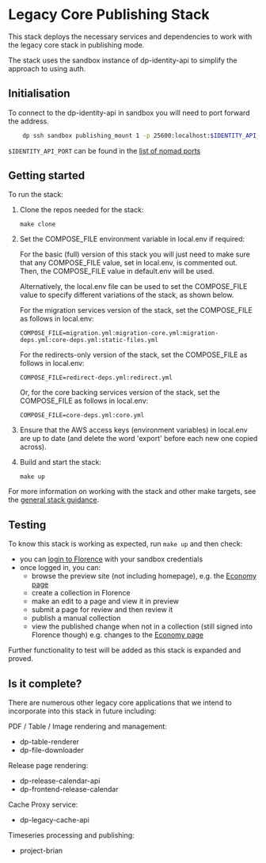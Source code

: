 # Legacy Core Publishing Stack

This stack deploys the necessary services and dependencies to work with the legacy core stack in publishing mode.

The stack uses the sandbox instance of dp-identity-api to simplify the approach to using auth.

## Initialisation

To connect to the dp-identity-api in sandbox you will need to port forward the address.

```sh
    dp ssh sandbox publishing_mount 1 -p 25600:localhost:$IDENTITY_API_PORT
```

`$IDENTITY_API_PORT` can be found in the [list of nomad ports](https://github.com/ONSdigital/dp-setup/blob/awsb/PORTS.md)

## Getting started

To run the stack:

1. Clone the repos needed for the stack:

   ```shell
   make clone
   ```

2. Set the COMPOSE_FILE environment variable in local.env if required:

    For the basic (full) version of this stack you will just need to make sure that any COMPOSE_FILE value, set in local.env, is commented out.
    Then, the COMPOSE_FILE value in default.env will be used.

    Alternatively, the local.env file can be used to set the COMPOSE_FILE value to specify different variations of the stack, as shown below.

    For the migration services version of the stack, set the COMPOSE_FILE as follows in local.env:
  
     ```shell
     COMPOSE_FILE=migration.yml:migration-core.yml:migration-deps.yml:core-deps.yml:static-files.yml
     ```

    For the redirects-only version of the stack, set the COMPOSE_FILE as follows in local.env:
  
     ```shell
     COMPOSE_FILE=redirect-deps.yml:redirect.yml
     ```
  
    Or, for the core backing services version of the stack, set the COMPOSE_FILE as follows in local.env:
  
     ```shell
    COMPOSE_FILE=core-deps.yml:core.yml
     ```
  
3. Ensure that the AWS access keys (environment variables) in local.env are up to date (and delete the word 'export' before each new one copied across).

4. Build and start the stack:

   ```shell
   make up
   ```

For more information on working with the stack and other make targets, see the [general stack guidance](../README.md#general-guidance-for-each-stack).

## Testing

To know this stack is working as expected, run `make up` and then check:

- you can [login to Florence](http://localhost:8081/florence/login) with your sandbox credentials
- once logged in, you can:
  - browse the preview site (not including homepage), e.g. the [Economy page](http://localhost:8081/economy)
  - create a collection in Florence
  - make an edit to a page and view it in preview
  - submit a page for review and then review it
  - publish a manual collection
  - view the published change when not in a collection (still signed into Florence though) e.g. changes to the [Economy page](http://localhost:20000/economy)

Further functionality to test will be added as this stack is expanded and proved.

## Is it complete?

There are numerous other legacy core applications that we intend to incorporate into this stack in future including:

PDF / Table / Image rendering and management:

- dp-table-renderer
- dp-file-downloader

Release page rendering:

- dp-release-calendar-api
- dp-frontend-release-calendar

Cache Proxy service:

- dp-legacy-cache-api

Timeseries processing and publishing:

- project-brian
